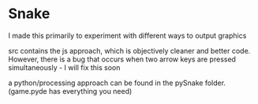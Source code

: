 # Snake
I made this primarily to experiment with different ways to output graphics

src contains the js approach, which is objectively cleaner and better code.
However, there is a bug that occurs when two arrow keys are pressed simultaneously - I will fix this soon

a python/processing approach can be found in the pySnake folder. (game.pyde has everything you need)
